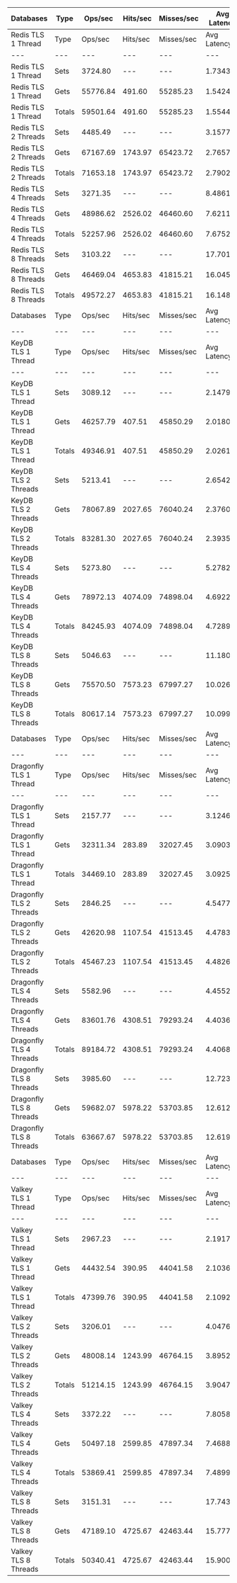 | Databases | Type | Ops/sec | Hits/sec | Misses/sec | Avg Latency | p50 Latency | p99 Latency | p99.9 Latency | KB/sec |
| --- | --- | --- | --- | --- | --- | --- | --- | --- | --- |
| Redis TLS 1 Thread | Type | Ops/sec | Hits/sec | Misses/sec | Avg Latency | p50 Latency | p99 Latency | p99.9 Latency | KB/sec |
| --- | --- | --- | --- | --- | --- | --- | --- | --- | --- |
Redis TLS 1 Thread | Sets | 3724.80 | --- | --- | 1.73432 | 1.47900 | 3.21500 | 80.38300 | 2036.42 |
Redis TLS 1 Thread | Gets | 55776.84 | 491.60 | 55285.23 | 1.54249 | 1.47900 | 3.08700 | 3.80700 | 2417.37 |
Redis TLS 1 Thread | Totals | 59501.64 | 491.60 | 55285.23 | 1.55449 | 1.47900 | 3.10300 | 3.85500 | 4453.79 |
Redis TLS 2 Threads | Sets | 4485.49 | --- | --- | 3.15773 | 2.78300 | 3.93500 | 159.74300 | 2452.31 |
Redis TLS 2 Threads | Gets | 67167.69 | 1743.97 | 65423.72 | 2.76573 | 2.76700 | 3.74300 | 5.66300 | 3490.43 |
Redis TLS 2 Threads | Totals | 71653.18 | 1743.97 | 65423.72 | 2.79027 | 2.76700 | 3.75900 | 5.72700 | 5942.73 |
Redis TLS 4 Threads | Sets | 3271.35 | --- | --- | 8.48618 | 7.64700 | 12.41500 | 354.30300 | 1788.51 |
Redis TLS 4 Threads | Gets | 48986.62 | 2526.02 | 46460.60 | 7.62112 | 7.61500 | 12.22300 | 13.31100 | 3176.37 |
Redis TLS 4 Threads | Totals | 52257.96 | 2526.02 | 46460.60 | 7.67527 | 7.61500 | 12.22300 | 13.37500 | 4964.88 |
Redis TLS 8 Threads | Sets | 3103.22 | --- | --- | 17.70108 | 16.19100 | 25.72700 | 643.07100 | 1696.60 |
Redis TLS 8 Threads | Gets | 46469.04 | 4653.83 | 41815.21 | 16.04521 | 16.06300 | 25.21500 | 27.64700 | 4148.56 |
Redis TLS 8 Threads | Totals | 49572.27 | 4653.83 | 41815.21 | 16.14887 | 16.06300 | 25.34300 | 27.90300 | 5845.15 |
| Databases | Type | Ops/sec | Hits/sec | Misses/sec | Avg Latency | p50 Latency | p99 Latency | p99.9 Latency | KB/sec |
| --- | --- | --- | --- | --- | --- | --- | --- | --- | --- |
| KeyDB TLS 1 Thread | Type | Ops/sec | Hits/sec | Misses/sec | Avg Latency | p50 Latency | p99 Latency | p99.9 Latency | KB/sec |
| --- | --- | --- | --- | --- | --- | --- | --- | --- | --- |
KeyDB TLS 1 Thread | Sets | 3089.12 | --- | --- | 2.14790 | 2.01500 | 3.23100 | 44.54300 | 1688.88 |
KeyDB TLS 1 Thread | Gets | 46257.79 | 407.51 | 45850.29 | 2.01805 | 2.00700 | 3.05500 | 3.66300 | 2004.71 |
KeyDB TLS 1 Thread | Totals | 49346.91 | 407.51 | 45850.29 | 2.02618 | 2.00700 | 3.07100 | 3.71100 | 3693.59 |
KeyDB TLS 2 Threads | Sets | 5213.41 | --- | --- | 2.65422 | 2.19100 | 5.69500 | 115.71100 | 2850.28 |
KeyDB TLS 2 Threads | Gets | 78067.89 | 2027.65 | 76040.24 | 2.37608 | 2.19100 | 5.34300 | 7.23100 | 4057.20 |
KeyDB TLS 2 Threads | Totals | 83281.30 | 2027.65 | 76040.24 | 2.39350 | 2.19100 | 5.37500 | 7.42300 | 6907.47 |
KeyDB TLS 4 Threads | Sets | 5273.80 | --- | --- | 5.27828 | 4.63900 | 10.17500 | 240.63900 | 2883.29 |
KeyDB TLS 4 Threads | Gets | 78972.13 | 4074.09 | 74898.04 | 4.69221 | 4.60700 | 9.72700 | 12.15900 | 5121.61 |
KeyDB TLS 4 Threads | Totals | 84245.93 | 4074.09 | 74898.04 | 4.72890 | 4.60700 | 9.72700 | 12.35100 | 8004.90 |
KeyDB TLS 8 Threads | Sets | 5046.63 | --- | --- | 11.18026 | 9.72700 | 22.65500 | 462.84700 | 2759.10 |
KeyDB TLS 8 Threads | Gets | 75570.50 | 7573.23 | 67997.27 | 10.02698 | 9.72700 | 21.50300 | 28.67100 | 6749.08 |
KeyDB TLS 8 Threads | Totals | 80617.14 | 7573.23 | 67997.27 | 10.09917 | 9.72700 | 21.50300 | 29.31100 | 9508.18 |
| Databases | Type | Ops/sec | Hits/sec | Misses/sec | Avg Latency | p50 Latency | p99 Latency | p99.9 Latency | KB/sec |
| --- | --- | --- | --- | --- | --- | --- | --- | --- | --- |
| Dragonfly TLS 1 Thread | Type | Ops/sec | Hits/sec | Misses/sec | Avg Latency | p50 Latency | p99 Latency | p99.9 Latency | KB/sec |
| --- | --- | --- | --- | --- | --- | --- | --- | --- | --- |
Dragonfly TLS 1 Thread | Sets | 2157.77 | --- | --- | 3.12461 | 3.13500 | 5.91900 | 15.35900 | 1179.69 |
Dragonfly TLS 1 Thread | Gets | 32311.34 | 283.89 | 32027.45 | 3.09038 | 3.11900 | 5.82300 | 6.71900 | 1399.92 |
Dragonfly TLS 1 Thread | Totals | 34469.10 | 283.89 | 32027.45 | 3.09252 | 3.11900 | 5.82300 | 6.78300 | 2579.61 |
Dragonfly TLS 2 Threads | Sets | 2846.25 | --- | --- | 4.54776 | 4.35100 | 9.79100 | 39.42300 | 1556.10 |
Dragonfly TLS 2 Threads | Gets | 42620.98 | 1107.54 | 41513.45 | 4.47832 | 4.31900 | 9.66300 | 11.00700 | 2215.29 |
Dragonfly TLS 2 Threads | Totals | 45467.23 | 1107.54 | 41513.45 | 4.48267 | 4.31900 | 9.66300 | 11.07100 | 3771.39 |
Dragonfly TLS 4 Threads | Sets | 5582.96 | --- | --- | 4.45520 | 4.47900 | 9.98300 | 19.71100 | 3052.32 |
Dragonfly TLS 4 Threads | Gets | 83601.76 | 4308.51 | 79293.24 | 4.40365 | 4.47900 | 9.66300 | 12.67100 | 5419.63 |
Dragonfly TLS 4 Threads | Totals | 89184.72 | 4308.51 | 79293.24 | 4.40687 | 4.47900 | 9.72700 | 12.79900 | 8471.96 |
Dragonfly TLS 8 Threads | Sets | 3985.60 | --- | --- | 12.72370 | 9.15100 | 39.93500 | 50.17500 | 2179.01 |
Dragonfly TLS 8 Threads | Gets | 59682.07 | 5978.22 | 53703.85 | 12.61293 | 9.08700 | 39.93500 | 43.51900 | 5328.72 |
Dragonfly TLS 8 Threads | Totals | 63667.67 | 5978.22 | 53703.85 | 12.61987 | 9.08700 | 39.93500 | 43.51900 | 7507.73 |
| Databases | Type | Ops/sec | Hits/sec | Misses/sec | Avg Latency | p50 Latency | p99 Latency | p99.9 Latency | KB/sec |
| --- | --- | --- | --- | --- | --- | --- | --- | --- | --- |
| Valkey TLS 1 Thread | Type | Ops/sec | Hits/sec | Misses/sec | Avg Latency | p50 Latency | p99 Latency | p99.9 Latency | KB/sec |
| --- | --- | --- | --- | --- | --- | --- | --- | --- | --- |
Valkey TLS 1 Thread | Sets | 2967.23 | --- | --- | 2.19179 | 2.07900 | 3.43900 | 46.84700 | 1622.24 |
Valkey TLS 1 Thread | Gets | 44432.54 | 390.95 | 44041.58 | 2.10369 | 2.07900 | 3.39100 | 4.76700 | 1925.37 |
Valkey TLS 1 Thread | Totals | 47399.76 | 390.95 | 44041.58 | 2.10920 | 2.07900 | 3.39100 | 4.89500 | 3547.61 |
Valkey TLS 2 Threads | Sets | 3206.01 | --- | --- | 4.04769 | 3.69500 | 8.03100 | 66.55900 | 1752.79 |
Valkey TLS 2 Threads | Gets | 48008.14 | 1243.99 | 46764.15 | 3.89525 | 3.69500 | 7.61500 | 9.59900 | 2493.52 |
Valkey TLS 2 Threads | Totals | 51214.15 | 1243.99 | 46764.15 | 3.90479 | 3.69500 | 7.64700 | 9.91900 | 4246.31 |
Valkey TLS 4 Threads | Sets | 3372.22 | --- | --- | 7.80585 | 7.51900 | 9.27900 | 152.57500 | 1843.67 |
Valkey TLS 4 Threads | Gets | 50497.18 | 2599.85 | 47897.34 | 7.46882 | 7.48700 | 9.15100 | 10.81500 | 3272.27 |
Valkey TLS 4 Threads | Totals | 53869.41 | 2599.85 | 47897.34 | 7.48992 | 7.48700 | 9.15100 | 10.94300 | 5115.94 |
Valkey TLS 8 Threads | Sets | 3151.31 | --- | --- | 17.74390 | 16.06300 | 20.09500 | 659.45500 | 1722.89 |
Valkey TLS 8 Threads | Gets | 47189.10 | 4725.67 | 42463.44 | 15.77738 | 15.67900 | 18.94300 | 23.16700 | 4212.70 |
Valkey TLS 8 Threads | Totals | 50340.41 | 4725.67 | 42463.44 | 15.90048 | 15.67900 | 18.94300 | 23.80700 | 5935.59 |
